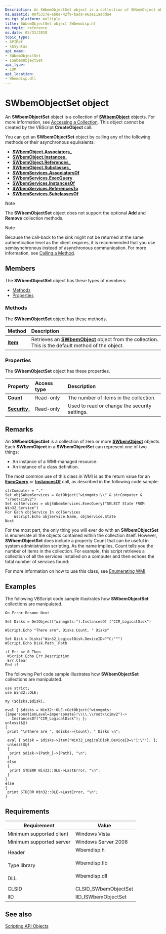 ```yaml
---
Description: An SWbemObjectSet object is a collection of SWbemObject objects. For more information, see Accessing a Collection. This object cannot be created by the VBScript CreateObject call.
ms.assetid: 00f5317e-eb8e-42f9-bada-963e11aadda4
ms.tgt_platform: multiple
title: SWbemObjectSet object (Wbemdisp.h)
ms.topic: reference
ms.date: 05/31/2018
topic_type: 
- APIRef
- kbSyntax
api_name: 
- SWbemObjectSet
- ISWbemObjectSet
api_type: 
- COM
api_location: 
- Wbemdisp.dll
---
```


# SWbemObjectSet object

An **SWbemObjectSet** object is a collection of [**SWbemObject**](swbemobject.md) objects. For more information, see [Accessing a Collection](accessing-a-collection.md). This object cannot be created by the VBScript **CreateObject** call.

You can get an **SWbemObjectSet** object by calling any of the following methods or their asynchronous equivalents:

-   [**SWbemObject.Associators\_**](swbemobject-associators-.md)
-   [**SWbemObject.Instances\_**](swbemobject-instances-.md)
-   [**SWbemObject.References\_**](swbemobject-references-.md)
-   [**SWbemObject.Subclasses\_**](swbemobject-subclasses-.md)
-   [**SWbemServices.AssociatorsOf**](swbemservices-associatorsof.md)
-   [**SWbemServices.ExecQuery**](swbemservices-execquery.md)
-   [**SWbemServices.InstancesOf**](swbemservices-instancesof.md)
-   [**SWbemServices.ReferencesTo**](swbemservices-referencesto.md)
-   [**SWbemServices.SubclassesOf**](swbemservices-subclassesof.md)

> [!Note]  
> The **SWbemObjectSet** object does not support the optional **Add** and **Remove** collection methods.

 

> [!Note]  
> Because the call-back to the sink might not be returned at the same authentication level as the client requires, it is recommended that you use semisynchronous instead of asynchronous communication. For more information, see [Calling a Method](calling-a-method.md).

 

## Members

The **SWbemObjectSet** object has these types of members:

-   [Methods](#methods)
-   [Properties](#properties)

### Methods

The **SWbemObjectSet** object has these methods.



| Method                              | Description                                                                                                                      |
|:------------------------------------|:---------------------------------------------------------------------------------------------------------------------------------|
| [**Item**](swbemobjectset-item.md) | Retrieves an [**SWbemObject**](swbemobject.md) object from the collection. This is the default method of the object.<br/> |



 

### Properties

The **SWbemObjectSet** object has these properties.



| Property                                                  | Access type          | Description                                              |
|:----------------------------------------------------------|:---------------------|:---------------------------------------------------------|
| [**Count**](swbemobjectset-count.md)<br/>          | Read-only<br/> | The number of items in the collection.<br/>        |
| [**Security\_**](swbemobjectset-security-.md)<br/> | Read-only<br/> | Used to read or change the security settings.<br/> |



 

## Remarks

An **SWbemObjectSet** is a collection of zero or more [**SWbemObject**](swbemobject.md) objects. Each **SWbemObject** in a **SWbemObjectSet** can represent one of two things:

-   An instance of a WMI-managed resource.
-   An instance of a class definition.

The most common use of this class in WMI is as the return value for an [**ExecQuery**](/windows/desktop/api/Provider/nf-provider-provider-execquery) or [**InstancesOf**](swbemservices-instancesof.md) call, as described in the following code sample:


```VB
strComputer = "."
Set objSWbemServices = GetObject("winmgmts:\\" & strComputer & "\root\cimv2")
Set colServices = objSWbemServices.ExecQuery("SELECT State FROM Win32_Service")
For Each objService In colServices
    Wscript.Echo objService.Name, objService.State
Next
```



For the most part, the only thing you will ever do with an **SWbemObjectSet** is enumerate all the objects contained within the collection itself. However, **SWbemObjectSet** does include a property Count that can be useful in system administration scripting. As the name implies, Count tells you the number of items in the collection. For example, this script retrieves a collection of all the services installed on a computer and then echoes the total number of services found:

For more information on how to use this class, see [Enumerating WMI](enumerating-wmi.md).

## Examples

The following VBScript code sample illustrates how **SWbemObjectSet** collections are manipulated.


```VB
On Error Resume Next

Set Disks = GetObject("winmgmts:").InstancesOf ("CIM_LogicalDisk")

WScript.Echo "There are", Disks.Count, " Disks"

Set Disk = Disks("Win32_LogicalDisk.DeviceID=""C:""")
WScript.Echo Disk.Path_.Path

if Err <> 0 Then
 WScript.Echo Err.Description
 Err.Clear
End if
```



The following Perl code sample illustrates how **SWbemObjectSet** collections are manipulated.


```
use strict;
use Win32::OLE;

my ($disks,$disk);

eval { $disks = Win32::OLE->GetObject("winmgmts:{impersonationLevel=impersonate}!\\\\.\\root\\cimv2")->
   InstancesOf("CIM_LogicalDisk"); };
unless($@)
{
 print "\nThere are ", $disks->{Count}, " Disks \n";

 eval { $disk = $disks->Item("Win32_LogicalDisk.DeviceID=\"C:\""); };
 unless($@)
 {
  print $disk->{Path_}->{Path}, "\n";
 }
 else
 {
  print STDERR Win32::OLE->LastError, "\n";
 }
}
else
{
 print STDERR Win32::OLE->LastError, "\n";
}
```



## Requirements



| Requirement | Value |
|-------------------------------------|-----------------------------------------------------------------------------------------|
| Minimum supported client<br/> | Windows Vista<br/>                                                                |
| Minimum supported server<br/> | Windows Server 2008<br/>                                                          |
| Header<br/>                   | <dl> <dt>Wbemdisp.h</dt> </dl>   |
| Type library<br/>             | <dl> <dt>Wbemdisp.tlb</dt> </dl> |
| DLL<br/>                      | <dl> <dt>Wbemdisp.dll</dt> </dl> |
| CLSID<br/>                    | CLSID\_SWbemObjectSet<br/>                                                        |
| IID<br/>                      | IID\_ISWbemObjectSet<br/>                                                         |



## See also

<dl> <dt>

[Scripting API Objects](scripting-api-objects.md)
</dt> </dl>

 

 




